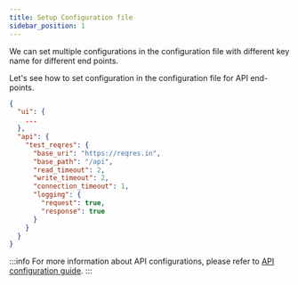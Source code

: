 ```yaml
---
title: Setup Configuration file
sidebar_position: 1
---
```


We can set multiple configurations in the configuration file with different key name for different end points.

Let's see how to set configuration in the configuration file for API end-points.

```json title="src/test/resources/boyka-config.json"
{
  "ui": {
    ...
  },
  "api": {
    "test_reqres": {
      "base_uri": "https://reqres.in",
      "base_path": "/api",
      "read_timeout": 2,
      "write_timeout": 2,
      "connection_timeout": 1,
      "logging": {
        "request": true,
        "response": true
      }
    }
  }
}
```

:::info
For more information about API configurations, please refer to [API configuration guide][api-config].
:::

[api-config]: /docs/guides/configuration#api-config
